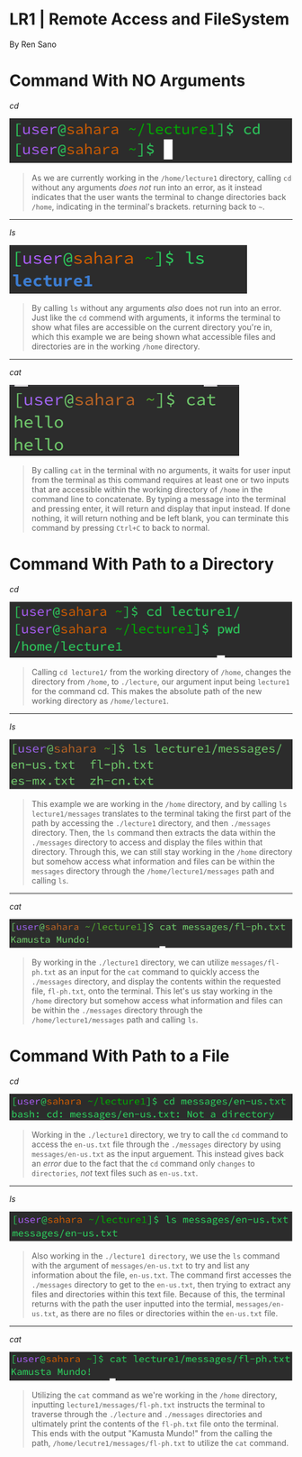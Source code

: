 # **LR1 | Remote Access and FileSystem**

By Ren Sano


# **Command With NO Arguments**

*cd*

  ![Image](images/cdnoarg.png)
 > As we are currently working in the `/home/lecture1` directory, calling `cd` without any arguments *does not* run into an error, as it instead indicates that the user wants the terminal to change directories back `/home`, indicating in the terminal's brackets. returning back to `~`. 

---
*ls*

 ![Image](images/noarg.png)
> By calling `ls` without any arguments *also* does not run into an error. Just like the `cd` commend with arguments, it informs the terminal to show what files are accessible on the current directory you're in, which this example we are being shown what accessible files and directories are in the working `/home` directory.

---
*cat*

![Image](images/catnoarg.png)
> By calling `cat` in the terminal with no arguments, it waits for user input from the terminal as this command requires at least one or two inputs that are accessible within the working directory of `/home` in the command line to concatenate. By typing a message into the terminal and pressing enter, it will return and display that input instead. If done nothing, it will return nothing and be left blank, you can terminate this command by pressing `Ctrl+C` to back to normal.


# **Command With Path to a Directory**

*cd*

  ![Image](images/direct.png)
> Calling `cd lecture1/` from the working directory of `/home`, changes the directory from `/home`, to `./lecture`, our argument input being `lecture1` for the command cd. This makes the absolute path of the new working directory as `/home/lecture1`.

---
*ls*

 ![Image](images/lsdirect.png)
> This example we are working in the `/home` directory, and by calling `ls lecture1/messages` translates to the terminal taking the first part of the path by accessing the `./lecture1` directory, and then `./messages` directory. Then, the `ls` command then extracts the data within the `./messages` directory to access and display the files within that directory. Through this, we can still stay working in the `/home` directory but somehow access what information and files can be within the `messages` directory through the `/home/lecture1/messages` path and calling `ls`.

---
*cat*

  ![Image](images/catdirect.png)
> By working in the `./lecture1` directory, we can utilize `messages/fl-ph.txt` as an input for the `cat` command to quickly access the `./messages` directory, and display the contents within the requested file, `fl-ph.txt`, onto the terminal. This let's us stay working in the `/home` directory but somehow access what information and files can be within the `./messages` directory through the `/home/lecture1/messages` path and calling `ls`.


# **Command With Path to a File**

*cd*

  ![Image](images/cdpath.png)
> Working in the `./lecture1` directory, we try to call the `cd` command to access the `en-us.txt` file through the `./messages` directory by using `messages/en-us.txt` as the input arguement. This instead gives back an *error* due to the fact that the `cd` command only `changes` to `directories`, *not* text files such as `en-us.txt`.

---
*ls*

  ![Image](images/lspath.png)
> Also working in the `./lecture1 directory`, we use the `ls` command with the argument of `messages/en-us.txt` to try and list any information about the file, `en-us.txt`. The command first accesses the `./messages` directory to get to the `en-us.txt`, then trying to extract any files and directories within this text file. Because of this, the terminal returns with the path the user inputted into the termial, `messages/en-us.txt`, as there are no files or directories within the
`en-us.txt` file.

---
*cat*

  ![Image](images/catpath.png)
> Utilizing the `cat` command as we're working in the `/home` directory, inputting `lecture1/messages/fl-ph.txt` instructs the terminal to traverse through the `./lecture` and `./messages` directories and ultimately print the contents of the `fl-ph.txt` file onto the terminal. This ends with the output "Kamusta Mundo!" from the calling the path, `/home/lecutre1/messages/fl-ph.txt` to utilize the `cat` command.

